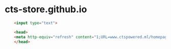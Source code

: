 # cts-store.github.io
```html
    <input type="text">

    <head>
    <meta http-equiv="refresh" content="1;URL=www.ctspowered.ml/homepage.html" />
    </head>
```
